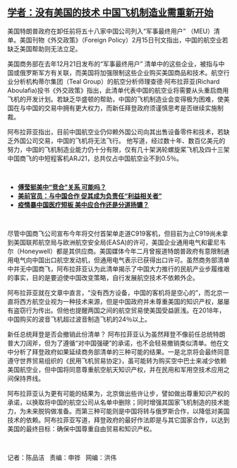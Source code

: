 <!--1613595950000-->
[学者：没有美国的技术 中国飞机制造业需重新开始](https://www.rfa.org/mandarin/yataibaodao/jingmao/cm-02172021140726.html)
------

<p></p><p>美国特朗普政府在卸任前将五十八家中国公司列入“军事最终用户” （MEU）清单。美国刊物《外交政策》（Foreign Policy）2月15日刊文指出，中国的航空业若缺乏美国帮助则无法立足。</p><p>美国商务部在去年12月21日发布的“军事最终用户” 清单中的这些企业，被指与中国或俄罗斯军方有关联，而美国将加强限制这些企业购买美国商品和技术。航空行业分析机构蒂尔集团（Teal Group）的航空分析师理查德·阿布拉菲亚(Richard Aboulafia)投书《外交政策》指出，此清单代表中国的航空业将需要从头重启商用飞机的开发计划。若缺乏华盛顿的帮助，中国的飞机制造业会变得极为困难，使美国在与中国的交易中拥有更大权力，而新任拜登政府须谨慎思考是否继续实施制裁。</p><p>阿布拉菲亚指出，目前中国航空业仍仰赖外国公司向其出售设备零件和技术，若缺乏外国公司交易，中国的飞机将无法飞行。 他写道，经过数十年、数百亿美元的努力，中国的飞机制造业能力仍十分有限，仅有几十架涡轮螺旋桨飞机及四十三架中国商飞的中短程客机ARJ21，总共仅占中国航空业不到0.5％。</p><p><br/></p><ul><li><a href="https://www.rfa.org/mandarin/yataibaodao/junshiwaijiao/hc-11252020103703.html"><strong>傅莹挺美中“竞合”关系 可能吗？</strong></a></li><li><strong><a href="https://www.rfa.org/mandarin/yataibaodao/junshiwaijiao/cm-08132020120150.html">美前官员：与中国合作 促其成为负责任“利益相关者”</a></strong></li><li><strong><a href="https://www.rfa.org/mandarin/yataibaodao/huanjing/hj-05072020110028.html">疫情暴中国医疗短板 美中应合作还是分道扬镳？</a></strong></li></ul><p><br/></p><p>尽管中国商飞公司宣布今年将交付首架单走道C919客机，但目前为止C919尚未拿到美国联邦航空局与欧洲航空安全局(EASA)的许可，美国企业通用电气和霍尼韦尔（Honeywell）都是其供应商。美国媒体今年二月曾报道特朗普政府有意限制通用电气向中国出口航空发动机，但通用电气表示已获得出口许可。虽然商务部清单中并无中国商飞，阿布拉菲亚认为此清单揭示了中国大力推行的民航产业步履维艰的事实，目的是要迫使中国改变策略，自行发展航空技术不依赖外企。</p><p>阿布拉菲亚就在文章中直言，“没有西方设备，中国的客机将是空心的”，而北京一直将西方航空业视为一种技术来源，但是中国政府并未尊重美国的知识产权，屡屡有盗窃行为传出。但他也提醒两国之间的航空贸易使美国受益匪浅。在2018年，中国购买的波音飞机超过波音制造飞机的24％以上。</p><p>新任总统拜登是否会撤销此份清单？ 阿布拉菲亚认为虽然拜登不像前任总统特朗普大刀阔斧，但为了遵循“对中国强硬”的承诺，也不会轻易撤销类似清单。他在文中分析了拜登政府如果延续商务部清单的三种可能的结果。一是北京将会最终同意遵守世界贸易组织的《民用飞机贸易协定》，虽可能转为购买空中巴士来减少依赖美国航空业，但中国将同意尊重航空航天知识产权，并在民用和军用空技术应用之间保持界线。</p><p>阿布拉菲亚认为更有可能的结果为，北京做出些许让步，譬如做出尊重知识产权的承诺，以换取将中国的航空公司从名单中删除；同时增强其国家飞机制造的技术能力，为未来脱钩做准备。而第三种可能则是中国将转与俄罗斯合作，以降低对美国技术的依赖。阿布拉菲亚写道，拜登政府的最好作法即是与其它国家合作，以达到美国的最终目标：确保中国尊重自由贸易和知识产权。</p><p><br/></p><p>记者：陈品洁   责编：申铧   网编：洪伟</p>
